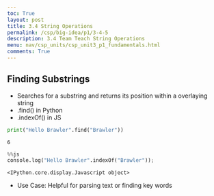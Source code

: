 ```yaml
---
toc: True
layout: post
title: 3.4 String Operations
permalink: /csp/big-idea/p1/3-4-5
description: 3.4 Team Teach String Operations
menu: nav/csp_units/csp_unit3_p1_fundamentals.html
comments: True
---
```


## Finding Substrings
 - Searches for a substring and returns its position within a overlaying string
 - .find() in Python
 - .indexOf() in JS


```python
print("Hello Brawler".find("Brawler"))
```

    6



```python
%%js
console.log("Hello Brawler".indexOf("Brawler"));
```


    <IPython.core.display.Javascript object>


 - Use Case: Helpful for parsing text or finding key words
